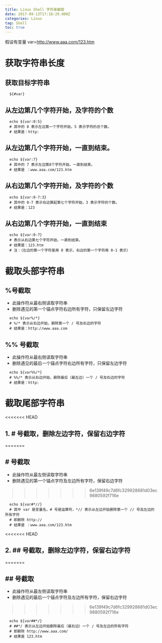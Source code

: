 ```yaml
---
title: Linux Shell 字符串截取
date: 2017-09-13T17:18:29.000Z
categories: Linux
tag: Shell
toc: true
---
```


假设有变量 var=<http://www.aaa.com/123.htm>

# 获取字符串长度

## 获取目标字符串

```shell
  ${#var}
```

## 从左边第几个字符开始，及字符的个数

```shell
  echo ${var:0:5}
  # 其中的 0 表示左边第一个字符开始，5 表示字符的总个数。
  # 结果是：http:
```

<!-- more -->

 ## 从左边第几个字符开始，一直到结束。

```shell
  echo ${var:7}
  # 其中的 7 表示左边第8个字符开始，一直到结束。
  # 结果是 ：www.aaa.com/123.htm
```

## 从右边第几个字符开始，及字符的个数

```shell
  echo ${var:0-7:3}
  # 其中的 0-7 表示右边算起第七个字符开始，3 表示字符的个数。
  # 结果是：123
```

## 从右边第几个字符开始，一直到结束

```shell
  echo ${var:0-7}
  # 表示从右边第七个字符开始，一直到结束。
  # 结果是：123.htm
  # 注：（左边的第一个字符是用 0 表示，右边的第一个字符用 0-1 表示）
```

# 截取头部字符串

## %号截取

- 此操作符从最右侧读取字符串
- 删除遇见的第一个锚点字符右边所有字符，只保留左边字符

```shell
  echo ${var%/*}
  # %/* 表示从右边开始，删除第一个 / 号及右边的字符
  # 结果是：http://www.aaa.com
```

## %% 号截取

- 此操作符从最右侧读取字符串
- 删除遇见的最后一个锚点字符右边所有字符，只保留左边字符

```shell
  echo ${var%%/*}
  # %%/* 表示从右边开始，删除最后（最左边）一个 / 号及右边的字符
  # 结果是：http:
```

# 截取尾部字符串

<<<<<<< HEAD
## 1. # 号截取，删除左边字符，保留右边字符
=======
## # 号截取
- 此操作符从最左侧读取字符串
- 删除遇见的第一个锚点字符及左边所有字符，保留右边字符
>>>>>>> 6e139f49c7d6fc329928681d03ec9880592f716e

```shell
  echo ${var#*//}
  # 其中 var 是变量名，# 号是运算符，*// 表示从左边开始删除第一个 // 号及左边的所有字符
  # 即删除 http://
  # 结果是 ：www.aaa.com/123.htm
```

<<<<<<< HEAD
## 2. ## 号截取，删除左边字符，保留右边字符
=======
## ## 号截取
- 此操作符从最左侧读取字符串
- 删除遇见的最后一个锚点字符及左边所有字符，保留右边字符
>>>>>>> 6e139f49c7d6fc329928681d03ec9880592f716e

```shell
  echo ${var##*/}
  # ##*/ 表示从左边开始删除最后（最右边）一个 / 号及左边的所有字符
  # 即删除 http://www.aaa.com/
  # 结果是 123.htm
```
